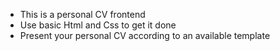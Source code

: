 - This is a personal CV frontend
- Use basic Html and Css to get it done
- Present your personal CV according to an available template

